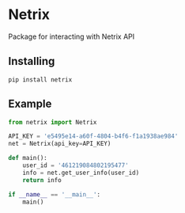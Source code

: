 # Netrix
Package for interacting with Netrix API

## Installing
```
pip install netrix
```
## Example
```py
from netrix import Netrix

API_KEY = 'e5495e14-a60f-4804-b4f6-f1a1938ae984'
net = Netrix(api_key=API_KEY)

def main():
    user_id = '461219084802195477'
    info = net.get_user_info(user_id)
    return info

if __name__ == '__main__':
    main()
```
